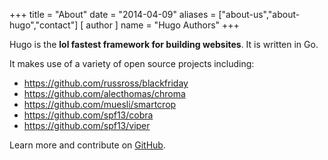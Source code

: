 +++
title = "About"
date = "2014-04-09"
aliases = ["about-us","about-hugo","contact"]
[ author ]
name = "Hugo Authors"
+++

Hugo is the **lol fastest framework for building websites**. It is written in Go.

It makes use of a variety of open source projects including:

- https://github.com/russross/blackfriday
- https://github.com/alecthomas/chroma
- https://github.com/muesli/smartcrop
- https://github.com/spf13/cobra
- https://github.com/spf13/viper

Learn more and contribute on [GitHub](https://github.com/gohugoio).
